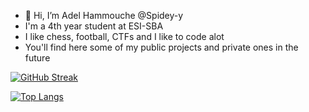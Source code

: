 - 👋 Hi, I’m Adel Hammouche @Spidey-y
- I'm a 4th year student at ESI-SBA
- I like chess, football, CTFs and I like to code alot 
- You'll find here some of my public projects and private ones in the future

[![GitHub Streak](https://streak-stats.demolab.com?user=Spidey-y&theme=radical&hide_border=true&border_radius=4.8&date_format=M%20j%5B%2C%20Y%5D)](https://git.io/streak-stats)

[![Top Langs](https://github-readme-stats.vercel.app/api/top-langs/?username=Spidey-y&layout=compact&theme=radical&hide_border=true)](https://github.com/anuraghazra/github-readme-stats)

<!---
Spidey-y/Spidey-y is a ✨ special ✨ repository because its `README.md` (this file) appears on your GitHub profile.
You can click the Preview link to take a look at your changes.
--->
